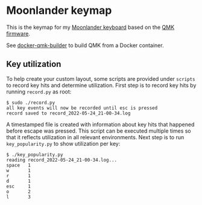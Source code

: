 # Moonlander keymap

This is the keymap for my [Moonlander keyboard](https://www.zsa.io/moonlander/) based on the [QMK firmware](https://qmk.fm/).

See [docker-qmk-builder](https://github.com/fdu/docker-qmk-builder) to build QMK from a Docker container.

## Key utilization

To help create your custom layout, some scripts are provided under `scripts` to record key hits and determine utilization. First step is to record key hits by running `record.py` as root:
```
$ sudo ./record.py
all key events will now be recorded until esc is pressed
record saved to record_2022-05-24_21-00-34.log
```
A timestamped file is created with information about key hits that happened before escape was pressed. This script can be executed multiple times so that it reflects utilization in all relevant environments. Next step is to run `key_popularity.py` to show utilization per key:
```
$ ./key_popularity.py
reading record_2022-05-24_21-00-34.log...
space   1
w       1
r       1
d       1
esc     1
o       2
l       3
```
